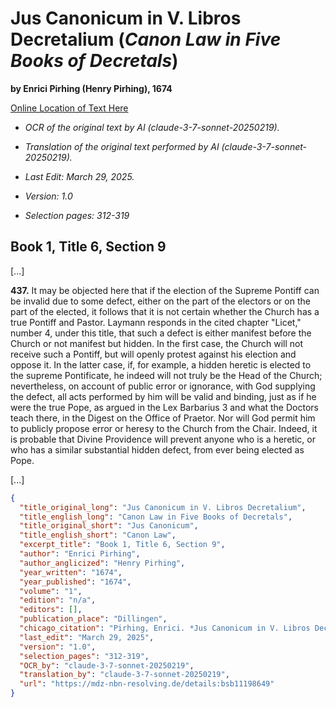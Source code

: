 # Jus Canonicum in V. Libros Decretalium (*Canon Law in Five Books of Decretals*)  

**by Enrici Pirhing (Henry Pirhing), 1674**  

[Online Location of Text Here](https://mdz-nbn-resolving.de/details:bsb11198649)  

- *OCR of the original text by AI (claude-3-7-sonnet-20250219).*  

- *Translation of the original text performed by AI (claude-3-7-sonnet-20250219).*  

- *Last Edit: March 29, 2025.*  

- *Version: 1.0*  

- *Selection pages: 312-319*  

## Book 1, Title 6, Section 9

[...]

**437.** It may be objected here that if the election of the Supreme Pontiff can be invalid due to some defect, either on the part of the electors or on the part of the elected, it follows that it is not certain whether the Church has a true Pontiff and Pastor. Laymann responds in the cited chapter "Licet," number 4, under this title, that such a defect is either manifest before the Church or not manifest but hidden. In the first case, the Church will not receive such a Pontiff, but will openly protest against his election and oppose it. In the latter case, if, for example, a hidden heretic is elected to the supreme Pontificate, he indeed will not truly be the Head of the Church; nevertheless, on account of public error or ignorance, with God supplying the defect, all acts performed by him will be valid and binding, just as if he were the true Pope, as argued in the Lex Barbarius 3 and what the Doctors teach there, in the Digest on the Office of Praetor. Nor will God permit him to publicly propose error or heresy to the Church from the Chair. Indeed, it is probable that Divine Providence will prevent anyone who is a heretic, or who has a similar substantial hidden defect, from ever being elected as Pope.

[...]

```json
{
  "title_original_long": "Jus Canonicum in V. Libros Decretalium",
  "title_english_long": "Canon Law in Five Books of Decretals",
  "title_original_short": "Jus Canonicum",
  "title_english_short": "Canon Law",
  "excerpt_title": "Book 1, Title 6, Section 9",
  "author": "Enrici Pirhing",
  "author_anglicized": "Henry Pirhing",
  "year_written": "1674",
  "year_published": "1674",
  "volume": "1",
  "edition": "n/a",
  "editors": [],
  "publication_place": "Dillingen",
  "chicago_citation": "Pirhing, Enrici. *Jus Canonicum in V. Libros Decretalium*, Book 1, Title 6, Section 9, Numbers 312-319. Dillingen: Formis Acad. Apud Joannem Casparum Bencard, 1674.",
  "last_edit": "March 29, 2025",
  "version": "1.0",
  "selection_pages": "312-319",
  "OCR_by": "claude-3-7-sonnet-20250219",
  "translation_by": "claude-3-7-sonnet-20250219",
  "url": "https://mdz-nbn-resolving.de/details:bsb11198649"
}
```
